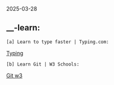 2025-03-28

__-learn:
---------
    [a] Learn to type faster | Typing.com:
[Typing](https://www.typing.com/student/lessons)

    [b] Learn Git | W3 Schools:
[Git w3](https://www.w3schools.com/git/default.asp)
